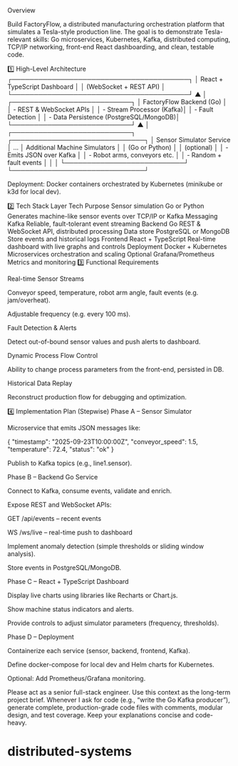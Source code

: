 Overview

Build FactoryFlow, a distributed manufacturing orchestration platform that simulates a Tesla-style production line.
The goal is to demonstrate Tesla-relevant skills: Go microservices, Kubernetes, Kafka, distributed computing, TCP/IP networking, front-end React dashboarding, and clean, testable code.

1️⃣ High-Level Architecture
┌────────────────────────────────────────┐
│ React + TypeScript Dashboard │
│ (WebSocket + REST API) │
└────────────────────────────────────────┘
▲
│
┌───────────────────────────┐
│ FactoryFlow Backend (Go) │
│ - REST & WebSocket APIs │
│ - Stream Processor (Kafka)│
│ - Fault Detection │
│ - Data Persistence (PostgreSQL/MongoDB)│
└───────────────────────────┘
▲
│
┌───────────────────────────┐ ┌──────────────────────────────┐
│ Sensor Simulator Service │ ... │ Additional Machine Simulators │
│ (Go or Python) │ │ (optional) │
│ - Emits JSON over Kafka │ │ - Robot arms, conveyors etc. │
│ - Random + fault events │ │ │
└───────────────────────────┘ └──────────────────────────────┘

Deployment: Docker containers orchestrated by Kubernetes (minikube or k3d for local dev).

2️⃣ Tech Stack
Layer Tech Purpose
Sensor simulation Go or Python Generates machine-like sensor events over TCP/IP or Kafka
Messaging Kafka Reliable, fault-tolerant event streaming
Backend Go REST & WebSocket API, distributed processing
Data store PostgreSQL or MongoDB Store events and historical logs
Frontend React + TypeScript Real-time dashboard with live graphs and controls
Deployment Docker + Kubernetes Microservices orchestration and scaling
Optional Grafana/Prometheus Metrics and monitoring
3️⃣ Functional Requirements

Real-time Sensor Streams

Conveyor speed, temperature, robot arm angle, fault events (e.g. jam/overheat).

Adjustable frequency (e.g. every 100 ms).

Fault Detection & Alerts

Detect out-of-bound sensor values and push alerts to dashboard.

Dynamic Process Flow Control

Ability to change process parameters from the front-end, persisted in DB.

Historical Data Replay

Reconstruct production flow for debugging and optimization.

4️⃣ Implementation Plan (Stepwise)
Phase A – Sensor Simulator

Microservice that emits JSON messages like:

{ "timestamp": "2025-09-23T10:00:00Z",
"conveyor_speed": 1.5,
"temperature": 72.4,
"status": "ok" }

Publish to Kafka topics (e.g., line1.sensor).

Phase B – Backend Go Service

Connect to Kafka, consume events, validate and enrich.

Expose REST and WebSocket APIs:

GET /api/events – recent events

WS /ws/live – real-time push to dashboard

Implement anomaly detection (simple thresholds or sliding window analysis).

Store events in PostgreSQL/MongoDB.

Phase C – React + TypeScript Dashboard

Display live charts using libraries like Recharts or Chart.js.

Show machine status indicators and alerts.

Provide controls to adjust simulator parameters (frequency, thresholds).

Phase D – Deployment

Containerize each service (sensor, backend, frontend, Kafka).

Define docker-compose for local dev and Helm charts for Kubernetes.

Optional: Add Prometheus/Grafana monitoring.

Please act as a senior full-stack engineer.
Use this context as the long-term project brief.
Whenever I ask for code (e.g., “write the Go Kafka producer”), generate complete, production-grade code files with comments, modular design, and test coverage.
Keep your explanations concise and code-heavy.
# distributed-systems
